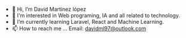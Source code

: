 - 👋 Hi, I’m David Martínez lópez
- 👀 I'm interested in Web programing, IA and all related to technology.
- 🌱 I’m currently learning Laravel, React and Machine Learning.
- 📫 How to reach me ...
  Email: davidml97@outlook.com
